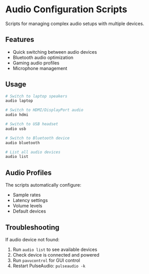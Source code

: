 # Audio Configuration Scripts

Scripts for managing complex audio setups with multiple devices.

## Features

- Quick switching between audio devices
- Bluetooth audio optimization
- Gaming audio profiles
- Microphone management

## Usage

```bash
# Switch to laptop speakers
audio laptop

# Switch to HDMI/DisplayPort audio
audio hdmi

# Switch to USB headset
audio usb

# Switch to Bluetooth device
audio bluetooth

# List all audio devices
audio list
```

## Audio Profiles

The scripts automatically configure:
- Sample rates
- Latency settings
- Volume levels
- Default devices

## Troubleshooting

If audio device not found:
1. Run `audio list` to see available devices
2. Check device is connected and powered
3. Run `pavucontrol` for GUI control
4. Restart PulseAudio: `pulseaudio -k`